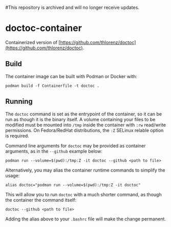 #This repository is archived and will no longer receive updates.

# doctoc-container

Containerized version of [https://github.com/thlorenz/doctoc](https://github.com/thlorenz/doctoc).


## Build

The container image can be built with Podman or Docker with:

```shell
podman build -f Containerfile -t doctoc .
```

## Running

The `doctoc` command is set as the entrypoint of the container, so it can be run as though it is the binary itself.  A volume containing your files to be modified must be mounted into `/tmp` inside the container with `:rw` read/write permissions.  On Fedora/RedHat distributions, the `:Z` SELinux relable option is required.

Command line arguments for `doctoc` may be provided as container arguments, as in the `--github` example below:

```shell
podman run --volume=$(pwd):/tmp:Z -it doctoc --github <path to file>
```

Alternatively, you may alias the container runtime commands to simplify the usage:

```shell
alias doctoc="podman run --volume=$(pwd):/tmp:Z -it doctoc"
```

This will allow you to run `doctoc` with a much shorter command, as though the container the command itself:

```shell
doctoc --github <path to file>
```

Adding the alias above to your `.bashrc` file will make the change permanent.
